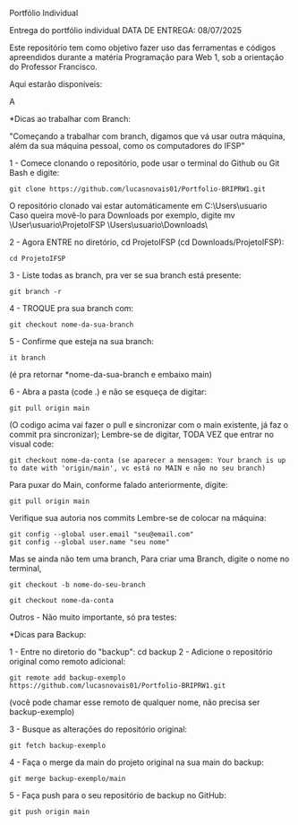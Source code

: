 Portfólio Individual

Entrega do portfólio individual
DATA DE ENTREGA: 08/07/2025

Este repositório tem como objetivo fazer uso das ferramentas e códigos apreendidos durante a matéria Programação para Web 1, sob a orientação do Professor Francisco.

Aqui estarão disponíveis:

A


*Dicas ao trabalhar com Branch:

"Começando a trabalhar com branch, digamos que vá usar outra máquina, além da sua máquina pessoal, como os computadores do IFSP"

1 - Comece clonando o repositório, pode usar o terminal do Github ou Git Bash e digite:

    git clone https://github.com/lucasnovais01/Portfolio-BRIPRW1.git

O repositório clonado vai estar automáticamente em C:\Users\usuario\
Caso queira movê-lo para Downloads por exemplo, digite mv \User\usuario\ProjetoIFSP \Users\usuario\Downloads\

2 - Agora ENTRE no diretório, cd ProjetoIFSP (cd Downloads/ProjetoIFSP):

    cd ProjetoIFSP

3 - Liste todas as branch, pra ver se sua branch está presente:

    git branch -r

4 - TROQUE pra sua branch com:

    git checkout nome-da-sua-branch

5 - Confirme que esteja na sua branch:

    it branch

(é pra retornar *nome-da-sua-branch e embaixo main)

6 - Abra a pasta (code .) e não se esqueça de digitar:

    git pull origin main

(O codigo acima vai fazer o pull e sincronizar com o main existente, já faz o commit pra sincronizar);
Lembre-se de digitar, TODA VEZ que entrar no visual code:

    git checkout nome-da-conta (se aparecer a mensagem: Your branch is up to date with 'origin/main', vc está no MAIN e não no seu branch)


Para puxar do Main, conforme falado anteriormente, digite:

    git pull origin main

Verifique sua autoria nos commits Lembre-se de colocar na máquina:

    git config --global user.email "seu@email.com"
    git config --global user.name "seu nome"

Mas se ainda não tem uma branch, Para criar uma Branch, digite o nome no terminal,

    git checkout -b nome-do-seu-branch

    git checkout nome-da-conta



Outros - Não muito importante, só pra testes:

*Dicas para Backup:

1 - Entre no diretorio do "backup": cd backup 2 - Adicione o repositório original como remoto adicional:

    git remote add backup-exemplo https://github.com/lucasnovais01/Portfolio-BRIPRW1.git

(você pode chamar esse remoto de qualquer nome, não precisa ser backup-exemplo)

3 - Busque as alterações do repositório original:

    git fetch backup-exemplo

4 - Faça o merge da main do projeto original na sua main do backup:

    git merge backup-exemplo/main

5 - Faça push para o seu repositório de backup no GitHub:

    git push origin main
